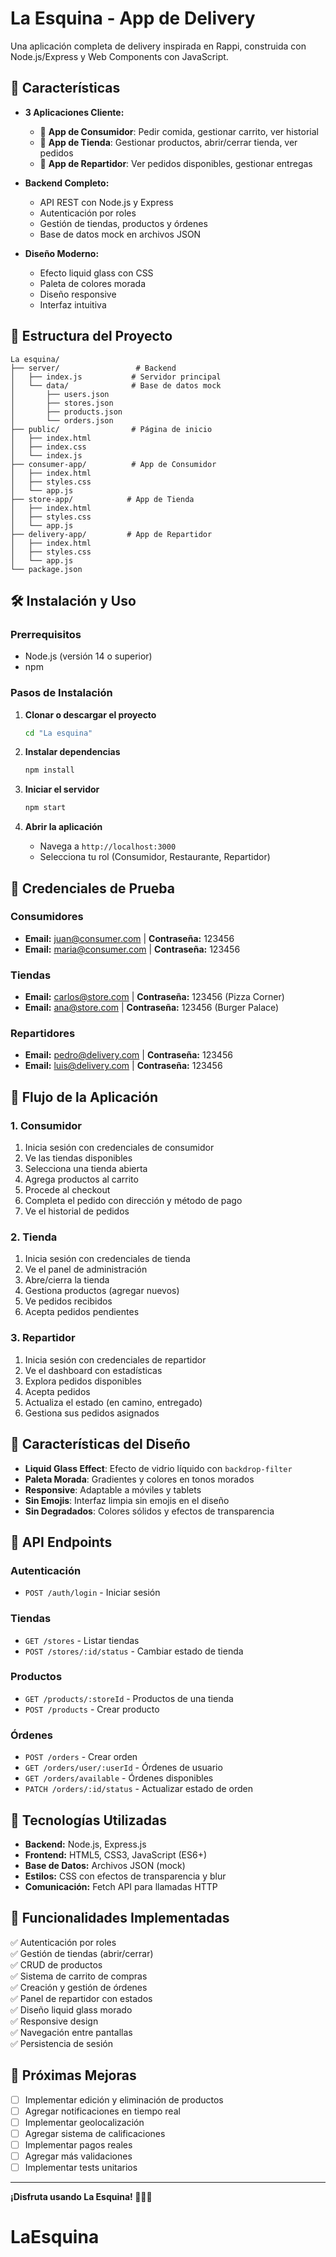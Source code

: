 # La Esquina - App de Delivery

Una aplicación completa de delivery inspirada en Rappi, construida con Node.js/Express y Web Components con JavaScript.

## 🚀 Características

- **3 Aplicaciones Cliente:**
  - 👤 **App de Consumidor**: Pedir comida, gestionar carrito, ver historial
  - 🏪 **App de Tienda**: Gestionar productos, abrir/cerrar tienda, ver pedidos
  - 🚚 **App de Repartidor**: Ver pedidos disponibles, gestionar entregas

- **Backend Completo:**
  - API REST con Node.js y Express
  - Autenticación por roles
  - Gestión de tiendas, productos y órdenes
  - Base de datos mock en archivos JSON

- **Diseño Moderno:**
  - Efecto liquid glass con CSS
  - Paleta de colores morada
  - Diseño responsive
  - Interfaz intuitiva

## 📁 Estructura del Proyecto

```
La esquina/
├── server/                 # Backend
│   ├── index.js           # Servidor principal
│   └── data/              # Base de datos mock
│       ├── users.json
│       ├── stores.json
│       ├── products.json
│       └── orders.json
├── public/                # Página de inicio
│   ├── index.html
│   ├── index.css
│   └── index.js
├── consumer-app/          # App de Consumidor
│   ├── index.html
│   ├── styles.css
│   └── app.js
├── store-app/            # App de Tienda
│   ├── index.html
│   ├── styles.css
│   └── app.js
├── delivery-app/         # App de Repartidor
│   ├── index.html
│   ├── styles.css
│   └── app.js
└── package.json
```

## 🛠️ Instalación y Uso

### Prerrequisitos
- Node.js (versión 14 o superior)
- npm

### Pasos de Instalación

1. **Clonar o descargar el proyecto**
   ```bash
   cd "La esquina"
   ```

2. **Instalar dependencias**
   ```bash
   npm install
   ```

3. **Iniciar el servidor**
   ```bash
   npm start
   ```

4. **Abrir la aplicación**
   - Navega a `http://localhost:3000`
   - Selecciona tu rol (Consumidor, Restaurante, Repartidor)

## 👥 Credenciales de Prueba

### Consumidores
- **Email:** juan@consumer.com | **Contraseña:** 123456
- **Email:** maria@consumer.com | **Contraseña:** 123456

### Tiendas
- **Email:** carlos@store.com | **Contraseña:** 123456 (Pizza Corner)
- **Email:** ana@store.com | **Contraseña:** 123456 (Burger Palace)

### Repartidores
- **Email:** pedro@delivery.com | **Contraseña:** 123456
- **Email:** luis@delivery.com | **Contraseña:** 123456

## 🔄 Flujo de la Aplicación

### 1. Consumidor
1. Inicia sesión con credenciales de consumidor
2. Ve las tiendas disponibles
3. Selecciona una tienda abierta
4. Agrega productos al carrito
5. Procede al checkout
6. Completa el pedido con dirección y método de pago
7. Ve el historial de pedidos

### 2. Tienda
1. Inicia sesión con credenciales de tienda
2. Ve el panel de administración
3. Abre/cierra la tienda
4. Gestiona productos (agregar nuevos)
5. Ve pedidos recibidos
6. Acepta pedidos pendientes

### 3. Repartidor
1. Inicia sesión con credenciales de repartidor
2. Ve el dashboard con estadísticas
3. Explora pedidos disponibles
4. Acepta pedidos
5. Actualiza el estado (en camino, entregado)
6. Gestiona sus pedidos asignados

## 🎨 Características del Diseño

- **Liquid Glass Effect**: Efecto de vidrio líquido con `backdrop-filter`
- **Paleta Morada**: Gradientes y colores en tonos morados
- **Responsive**: Adaptable a móviles y tablets
- **Sin Emojis**: Interfaz limpia sin emojis en el diseño
- **Sin Degradados**: Colores sólidos y efectos de transparencia

## 🔧 API Endpoints

### Autenticación
- `POST /auth/login` - Iniciar sesión

### Tiendas
- `GET /stores` - Listar tiendas
- `POST /stores/:id/status` - Cambiar estado de tienda

### Productos
- `GET /products/:storeId` - Productos de una tienda
- `POST /products` - Crear producto

### Órdenes
- `POST /orders` - Crear orden
- `GET /orders/user/:userId` - Órdenes de usuario
- `GET /orders/available` - Órdenes disponibles
- `PATCH /orders/:id/status` - Actualizar estado de orden

## 🚀 Tecnologías Utilizadas

- **Backend:** Node.js, Express.js
- **Frontend:** HTML5, CSS3, JavaScript (ES6+)
- **Base de Datos:** Archivos JSON (mock)
- **Estilos:** CSS con efectos de transparencia y blur
- **Comunicación:** Fetch API para llamadas HTTP

## 📱 Funcionalidades Implementadas

✅ Autenticación por roles  
✅ Gestión de tiendas (abrir/cerrar)  
✅ CRUD de productos  
✅ Sistema de carrito de compras  
✅ Creación y gestión de órdenes  
✅ Panel de repartidor con estados  
✅ Diseño liquid glass morado  
✅ Responsive design  
✅ Navegación entre pantallas  
✅ Persistencia de sesión  

## 🎯 Próximas Mejoras

- [ ] Implementar edición y eliminación de productos
- [ ] Agregar notificaciones en tiempo real
- [ ] Implementar geolocalización
- [ ] Agregar sistema de calificaciones
- [ ] Implementar pagos reales
- [ ] Agregar más validaciones
- [ ] Implementar tests unitarios

---

**¡Disfruta usando La Esquina! 🍕🍔🍜**
# LaEsquina
